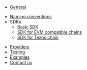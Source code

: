 * [General](general/index.md)

[//]: # (* Naming conventions)
* [Naming conventions](naming-conventions/index.md)
* SDKs
  * [Basic SDK](_sdks/basic/sdk.md)
  * [SDK for EVM compatible chains](_sdks/evmc/sdk.md)
  * [SDK for Tezos chain](_sdks/tezos/sdk.md)

[//]: # (* Providers)
* [Providers](providers/index.md)
* [Testing](testing/index.md)
* [Examples](examples.md)
* [Contact us](contact-us.md)